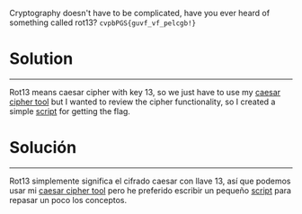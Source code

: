 Cryptography doesn't have to be complicated, have you ever heard of something called rot13? `cvpbPGS{guvf_vf_pelcgb!}`

# Solution
---
Rot13 means caesar cipher with key 13, so we just have to use my [caesar cipher tool](https://github.com/B0nesh/CTF_Tools/tree/master/Cryptography/Caesar_Cipher/caesar.py) but I wanted to review the cipher functionality, so I created a simple [script](rot13decipher.py) for getting the flag.

# Solución
---
Rot13 simplemente significa el cifrado caesar con llave 13, así que podemos usar mi [caesar cipher tool](https://github.com/B0nesh/CTF_Tools/tree/master/Cryptography/Caesar_Cipher/caesar.py) pero he preferido escribir un pequeño [script](rot13decipher.py) para repasar un poco los conceptos.
